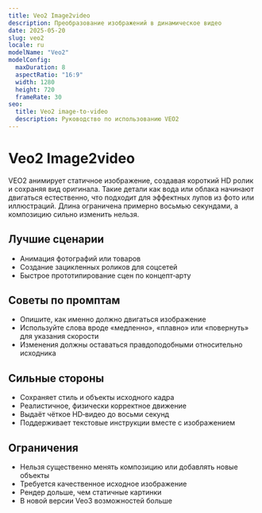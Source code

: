 ```yaml
---
title: Veo2 Image2video
description: Преобразование изображений в динамическое видео
date: 2025-05-20
slug: veo2
locale: ru
modelName: "Veo2"
modelConfig:
  maxDuration: 8
  aspectRatio: "16:9"
  width: 1280
  height: 720
  frameRate: 30
seo:
  title: Veo2 image-to-video
  description: Руководство по использованию VEO2
---
```


# Veo2 Image2video

VEO2 анимирует статичное изображение, создавая короткий HD ролик и сохраняя вид
оригинала. Такие детали как вода или облака начинают двигаться естественно, что
подходит для эффектных лупов из фото или иллюстраций. Длина ограничена примерно
восьмью секундами, а композицию сильно изменить нельзя.

## Лучшие сценарии

- Анимация фотографий или товаров
- Создание зацикленных роликов для соцсетей
- Быстрое прототипирование сцен по концепт‑арту

## Советы по промптам

- Опишите, как именно должно двигаться изображение
- Используйте слова вроде «медленно», «плавно» или «повернуть» для указания скорости
- Изменения должны оставаться правдоподобными относительно исходника

## Сильные стороны

- Сохраняет стиль и объекты исходного кадра
- Реалистичное, физически корректное движение
- Выдаёт чёткое HD‑видео до восьми секунд
- Поддерживает текстовые инструкции вместе с изображением

## Ограничения

- Нельзя существенно менять композицию или добавлять новые объекты
- Требуется качественное исходное изображение
- Рендер дольше, чем статичные картинки
- В новой версии Veo3 возможностей больше
